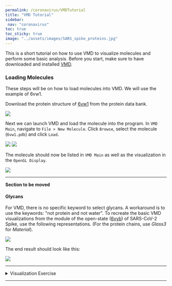 ```yaml
---
permalink: /coronavirus/VMDTutorial
title: "VMD Tutorial"
sidebar:
 nav: "coronavirus"
toc: true
toc_sticky: true
image: "../assets/images/SARS_spike_proteins.jpg"
---
```


This is a short tutorial on how to use VMD to visualize molecules and perform some basic analysis. Before you start, make sure to have downloaded and installed <a href="https://www.ks.uiuc.edu/Development/Download/download.cgi?PackageName=VMD" target="_blank">VMD</a>.

### Loading Molecules

These steps will be on how to load molecules into VMD. We will use the example of 6vw1.

Download the protein structure of <a href="https://www.rcsb.org/structure/6vw1" target="_blank">6vw1</a> from the protein data bank.

<img src="../_pages/coronavirus/files/Ridge%20Tutorial/Ridge0.png">

Next we can launch VMD and load the molecule into the program. In `VMD Main`, navigate to `File > New Molecule`. Click `Browse`, select the molecule (`6vw1.pdb`) and click `Load`.

<img src="../_pages/coronavirus/files/Ridge%20Tutorial/Ridge1.png">
<img src="../_pages/coronavirus/files/Ridge%20Tutorial/Ridge2.png">

The molecule should now be listed in `VMD Main` as well as the visualization in the `OpenGL Display`.

<img src="../_pages/coronavirus/files/Ridge%20Tutorial/Ridge3.png">

<hr>

**Section to be moved**

#### Glycans

For VMD, there is no specific keyword to select glycans. A workaround is to use the keywords: "not protein and not water". To recreate the basic VMD visualizations from the module of the open-state (<a href="https://www.rcsb.org/structure/6VYB" target="_blank">6vyb</a>) of SARS-CoV-2 Spike, use the following representations. (For the protein chains, use *Glass3* for *Material*).

<img src="../_pages/coronavirus/files/GlycanImage1.png">

The end result should look like this:

<img src="../_pages/coronavirus/files/GlycanImage2.png">

<hr>

<details>
 <summary>Visualization Exercise</summary>
 Try to recreate the visualization of Hotspot31 for SARS-CoV-2 (same molecule as the tutorial). The important residues and their corresponding colors are listed on the left.

 <img src="../_pages/coronavirus/files/Hotspot31.png">
</details>

<hr>
